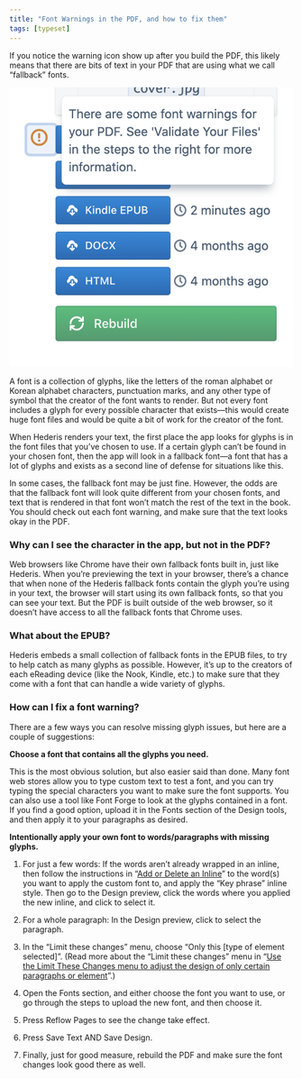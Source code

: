 ```yaml
---
title: "Font Warnings in the PDF, and how to fix them"
tags: [typeset]
---
```

 
<html><body><section data-type="chapter" class="hsecchapter" data-hederis-type="hsecchapter" id="font-warnings" data-pi-attrs="id: font-warnings; data-tags: typeset;" role="doc-chapter" data-tags="typeset" data-author-name=" " data-book-title=" " title="Font Warnings in the PDF, and how to fix them"><p class="hblkp" data-hederis-type="hblkp" id="pqZ1inWAC">If you notice the warning icon show up after you build the PDF, this likely means that there are bits of text in your PDF that are using what we call &#8220;fallback&#8221; fonts.</p><img data-hederis-type="hblkimg" class="hblkimg" id="pC7tzs7gp" src="/images/fontwarning1.png" data-img-src="/images/fontwarning1.png"/><p class="hblkp" data-hederis-type="hblkp" id="ptlqNmlmw">A font is a collection of glyphs, like the letters of the roman alphabet or Korean alphabet characters, punctuation marks, and any other type of symbol that the creator of the font wants to render. But not every font includes a glyph for every possible character that exists&#8212;this would create huge font files and would be quite a bit of work for the creator of the font. </p><p class="hblkp" data-hederis-type="hblkp" id="pkQKDP1ew">When Hederis renders your text, the first place the app looks for glyphs is in the font files that you&#8217;ve chosen to use. If a certain glyph can&#8217;t be found in your chosen font, then the app will look in a fallback font&#8212;a font that has a lot of glyphs and exists as a second line of defense for situations like this.</p><p class="hblkp" data-hederis-type="hblkp" id="pTgUHbeVk">In some cases, the fallback font may be just fine. However, the odds are that the fallback font will look quite different from your chosen fonts, and text that is rendered in that font won&#8217;t match the rest of the text in the book. You should check out each font warning, and make sure that the text looks okay in the PDF.</p><section class="hwprsubsection" data-hederis-type="hwprsubsection" id="pYsKbLLhP" data-type="subsection" title="Why can I see the character in the app, but not in the PDF?"><h1 data-hederis-type="hblktitle" class="hblktitle" id="pYPRlZVzF">Why can I see the character in the app, but not in the PDF?</h1><p class="hblkp" data-hederis-type="hblkp" id="pugMZcGVE">Web browsers like Chrome have their own fallback fonts built in, just like Hederis. When you&#8217;re previewing the text in your browser, there&#8217;s a chance that when none of the Hederis fallback fonts contain the glyph you&#8217;re using in your text, the browser will start using its own fallback fonts, so that you can see your text. But the PDF is built outside of the web browser, so it doesn&#8217;t have access to all the fallback fonts that Chrome uses.</p></section><section class="hwprsubsection" data-hederis-type="hwprsubsection" id="pIYDpsrIh" data-type="subsection" title="What about the EPUB?"><h1 data-hederis-type="hblktitle" class="hblktitle" id="pNE839mqk">What about the EPUB?</h1><p class="hblkp" data-hederis-type="hblkp" id="po9LdA8I0">Hederis embeds a small collection of fallback fonts in the EPUB files, to try to help catch as many glyphs as possible. However, it&#8217;s up to the creators of each eReading device (like the Nook, Kindle, etc.) to make sure that they come with a font that can handle a wide variety of glyphs.</p></section><section class="hwprsubsection" data-hederis-type="hwprsubsection" id="pdhK9H5oH" data-type="subsection" title="How can I fix a font warning?"><h1 data-hederis-type="hblktitle" class="hblktitle" id="pCfLeB6wO">How can I fix a font warning?</h1><p class="hblkp" data-hederis-type="hblkp" id="pNG0dm9Mc">There are a few ways you can resolve missing glyph issues, but here are a couple of suggestions:</p><p class="hblkp" data-hederis-type="hblkp" id="piEW1HzKI"><strong data-hederis-type="hspanstrong" id="p2eE1gjAC">Choose a font that contains all the glyphs you need.</strong></p><p class="hblkp" data-hederis-type="hblkp" id="p8aL9NmNy">This is the most obvious solution, but also easier said than done. Many font web stores allow you to type custom text to test a font, and you can try typing the special characters you want to make sure the font supports. You can also use a tool like Font Forge to look at the glyphs contained in a font. If you find a good option, upload it in the Fonts section of the Design tools, and then apply it to your paragraphs as desired.</p><p class="hblkp" data-hederis-type="hblkp" id="pjSTRlcDb"><strong class="hspanstrong" data-hederis-type="hspanstrong" id="pXUFHLJmg">Intentionally apply your own font to words/paragraphs with missing glyphs.</strong></p><ol class="hwprnumlist" data-hederis-type="hwprnumlist" id="pSeU8KkIq"><li class="hblkoli" data-hederis-type="hblkoli" id="li7v3bySdB"><p class="hblkoli" data-hederis-type="hblklip" id="pKzcEP46r">For just a few words: If the words aren&#8217;t already wrapped in an inline, then follow the instructions in &#8220;<a href="{% link _docs/add-an-inline.md %}" class="hspana" data-hederis-type="hspana" id="pNKHdnWWl">Add or Delete an Inline</a>&#8221; to the word(s) you want to apply the custom font to, and apply the &#8220;Key phrase&#8221; inline style. Then go to the Design preview, click the words where you applied the new inline, and click to select it.</p></li><li class="hblkoli" data-hederis-type="hblkoli" id="li8O8oPPBd"><p class="hblkoli" data-hederis-type="hblklip" id="pzF95R5PY">For a whole paragraph: In the Design preview, click to select the paragraph.</p></li><li class="hblkoli" data-hederis-type="hblkoli" id="liDNkEWoqz"><p class="hblkoli" data-hederis-type="hblklip" id="p84IIWOz8">In the &#8220;Limit these changes&#8221; menu, choose &#8220;Only this [type of element selected]&#8221;. (Read more about the &#8220;Limit these changes&#8221; menu in &#8220;<a href="{% link _docs/selectors.md %}" class="hspana" data-hederis-type="hspana" id="plRGB5xaT">Use the Limit These Changes menu to adjust the design of only certain paragraphs or element</a>&#8221;.)</p></li><li class="hblkoli" data-hederis-type="hblkoli" id="li4sSwCn7U"><p class="hblkoli" data-hederis-type="hblklip" id="pi7m6caxy">Open the Fonts section, and either choose the font you want to use, or go through the steps to upload the new font, and then choose it.</p></li><li class="hblkoli" data-hederis-type="hblkoli" id="liick3sB2i"><p class="hblkoli" data-hederis-type="hblklip" id="p1GU56xRn">Press Reflow Pages to see the change take effect.</p></li><li class="hblkoli" data-hederis-type="hblkoli" id="liUG9UYj32"><p class="hblkoli" data-hederis-type="hblklip" id="pAuYxmJl2">Press Save Text AND Save Design.</p></li><li class="hblkoli" data-hederis-type="hblkoli" id="lijXzn9qFf"><p class="hblkoli" data-hederis-type="hblklip" id="pfZjcpMmY">Finally, just for good measure, rebuild the PDF and make sure the font changes look good there as well.</p></li></ol></section></section></body></html>
